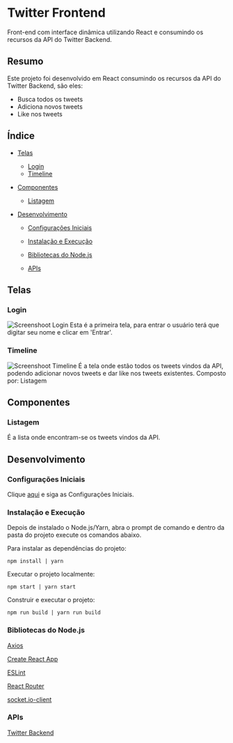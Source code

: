 # Twitter Frontend

Front-end com interface dinâmica utilizando React e consumindo os recursos da API do Twitter Backend.

## Resumo

Este projeto foi desenvolvido em React consumindo os recursos da API do Twitter Backend, são eles:

- Busca todos os tweets
- Adiciona novos tweets
- Like nos tweets

## Índice

- [Telas](#telas)

  - [Login](#login)
  - [Timeline](#timeline)

- [Componentes](#componentes)

  - [Listagem](#listagem)

- [Desenvolvimento](#desenvolvimento)

  - [Configurações Iniciais](#configurações-iniciais)

  - [Instalação e Execução](#instalação-e-execução)

  - [Bibliotecas do Node.js](#bibliotecas-do-nodejs)

  - [APIs](#apis)

## Telas

### Login

![Screenshoot Login](https://github.com/osvaldokalvaitir/twitter-frontend/blob/master/screenshots/Login.png)
Esta é a primeira tela, para entrar o usuário terá que digitar seu nome e clicar em 'Entrar'.

### Timeline

![Screenshoot Timeline](https://github.com/osvaldokalvaitir/twitter-frontend/blob/master/screenshots/Timeline.png)
É a tela onde estão todos os tweets vindos da API, podendo adicionar novos tweets e dar like nos tweets existentes.
Composto por: Listagem

## Componentes

### Listagem

É a lista onde encontram-se os tweets vindos da API.

## Desenvolvimento

### Configurações Iniciais

Clique [aqui](https://github.com/osvaldokalvaitir/projects-settings) e siga as Configurações Iniciais.

### Instalação e Execução

Depois de instalado o Node.js/Yarn, abra o prompt de comando e dentro da pasta do projeto execute os comandos abaixo.

Para instalar as dependências do projeto:

```
npm install | yarn
```

Executar o projeto localmente:

```
npm start | yarn start
```

Construir e executar o projeto:

```
npm run build | yarn run build
```

### Bibliotecas do Node.js

[Axios](https://github.com/osvaldokalvaitir/projects-settings/blob/master/nodejs/libs/axios.md)

[Create React App](https://github.com/osvaldokalvaitir/projects-settings/blob/master/nodejs/libs/create-react-app.md)

[ESLint](https://github.com/osvaldokalvaitir/projects-settings/blob/master/nodejs/libs/eslint.md)

[React Router](https://github.com/osvaldokalvaitir/projects-settings/blob/master/nodejs/libs/react-router.md)

[socket.io-client](https://github.com/osvaldokalvaitir/projects-settings/blob/master/nodejs/libs/socketio-client.md)

### APIs

[Twitter Backend](https://github.com/osvaldokalvaitir/twitter-backend)
